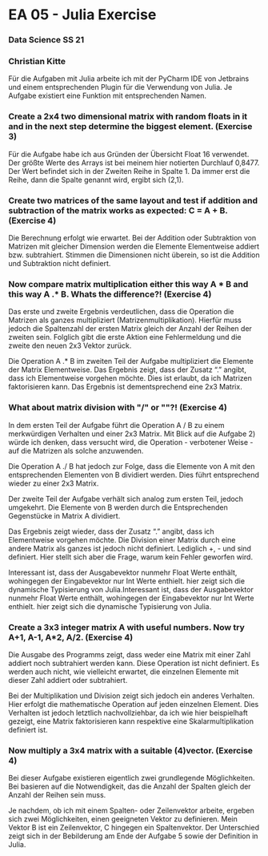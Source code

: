 # EA 05 - Julia Exercise
### Data Science SS 21
### Christian Kitte 

Für die Aufgaben mit Julia arbeite ich mit der PyCharm IDE von Jetbrains und einem entsprechenden Plugin für die Verwendung von Julia. Je Aufgabe existiert eine Funktion mit entsprechenden Namen. 

### Create a 2x4 two dimensional matrix with random floats in it and in the next step determine the biggest element. (Exercise 3)

Für die Aufgabe habe ich aus Gründen der Übersicht Float 16 verwendet. Der größte Werte des Arrays ist bei meinem hier notierten Durchlauf 0,8477. Der Wert befindet sich in der Zweiten Reihe in Spalte 1. Da immer erst die Reihe, dann die Spalte genannt wird, ergibt sich (2,1).

### Create two matrices of the same layout and test if addition and subtraction of the matrix works as expected: C = A + B. (Exercise 4)

Die Berechnung erfolgt wie erwartet. Bei der Addition oder Subtraktion von Matrizen mit gleicher Dimension werden die Elemente Elementweise addiert bzw. subtrahiert. Stimmen die Dimensionen nicht überein, so ist die Addition und Subtraktion nicht definiert.

### Now compare matrix multiplication either this way A * B and this way A .* B. Whats the difference?! (Exercise 4)

Das erste und zweite Ergebnis verdeutlichen, dass die Operation die Matrizen als ganzes multipliziert (Matrizenmultiplikation). Hierfür muss jedoch die Spaltenzahl der ersten Matrix gleich der Anzahl der Reihen der zweiten sein. Folglich gibt die erste Aktion eine Fehlermeldung und die zweite den neuen 2x3 Vektor zurück.

Die Operation A .* B im zweiten Teil der Aufgabe multipliziert die Elemente der Matrix Elementweise. Das Ergebnis zeigt, dass der Zusatz “.” angibt, dass ich Elementweise vorgehen möchte. Dies ist erlaubt, da ich Matrizen faktorisieren kann. Das Ergebnis ist dementsprechend eine 2x3 Matrix.

### What about matrix division with "/" or "\"?! (Exercise 4)

In dem ersten Teil der Aufgabe führt die Operation A / B zu einem merkwürdigen Verhalten und einer 2x3 Matrix. Mit Blick auf die Aufgabe 2) würde ich denken, dass versucht wird, die Operation - verbotener Weise - auf die Matrizen als solche anzuwenden. 

Die Operation A ./ B hat jedoch zur Folge, dass die Elemente von A mit den entsprechenden Elementen von B dividiert werden. Dies führt entsprechend wieder zu einer 2x3 Matrix.

Der zweite Teil der Aufgabe verhält sich analog zum ersten Teil, jedoch umgekehrt. Die Elemente von B werden durch die Entsprechenden Gegenstücke in Matrix A dividiert.

Das Ergebnis zeigt wieder, dass der Zusatz “.” angibt, dass ich Elementweise vorgehen möchte. Die Division einer Matrix durch eine andere Matrix als ganzes ist jedoch nicht definiert. Lediglich +, - und  sind definiert. Hier stellt sich aber die Frage, warum kein Fehler geworfen wird.

Interessant ist, dass der Ausgabevektor nunmehr Float Werte enthält, wohingegen der Eingabevektor nur Int Werte enthielt. hier zeigt sich die dynamische Typisierung von Julia.Interessant ist, dass der Ausgabevektor nunmehr Float Werte enthält, wohingegen der Eingabevektor nur Int Werte enthielt. hier zeigt sich die dynamische Typisierung von Julia.

### Create a 3x3 integer matrix A with useful numbers. Now try A+1, A-1, A*2, A/2. (Exercise 4)

Die Ausgabe des Programms zeigt, dass weder eine Matrix mit einer Zahl addiert noch subtrahiert werden kann. Diese Operation ist nicht definiert. Es werden auch nicht, wie vielleicht erwartet, die einzelnen Elemente mit dieser Zahl addiert oder subtrahiert.

Bei der Multiplikation und Division zeigt sich jedoch ein anderes Verhalten. Hier erfolgt die mathematische Operation auf jeden einzelnen Element. Dies Verhalten ist jedoch letztlich nachvollziehbar, da ich wie hier beispielhaft gezeigt, eine Matrix faktorisieren kann respektive eine Skalarmultiplikation definiert ist.

### Now multiply a 3x4 matrix with a suitable (4)vector. (Exercise 4)

Bei dieser Aufgabe existieren eigentlich zwei grundlegende Möglichkeiten. Bei basieren auf die Notwendigkeit, das die Anzahl der Spalten gleich der Anzahl der Reihen sein muss.

Je nachdem, ob ich mit einem Spalten- oder Zeilenvektor arbeite, ergeben sich zwei Möglichkeiten, einen geeigneten Vektor zu definieren. Mein Vektor B ist ein Zeilenvektor, C hingegen ein Spaltenvektor. Der Unterschied zeigt sich in der Bebilderung am Ende der Aufgabe 5 sowie der Definition in Julia.


